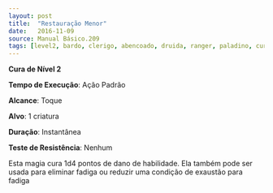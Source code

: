 ```yaml
---
layout: post
title:  "Restauração Menor"
date:   2016-11-09
source: Manual Básico.209
tags: [level2, bardo, clerigo, abencoado, druida, ranger, paladino, cura, padrao, toque, criatura, instantanea, nenhum]
---
```


**Cura de Nível 2**

**Tempo de Execução**: Ação Padrão

**Alcance**: Toque

**Alvo**: 1 criatura

**Duração**: Instantânea

**Teste de Resistência**: Nenhum

Esta magia cura 1d4 pontos de dano de habilidade. Ela também pode ser usada para eliminar fadiga ou reduzir uma condição de exaustão para fadiga

